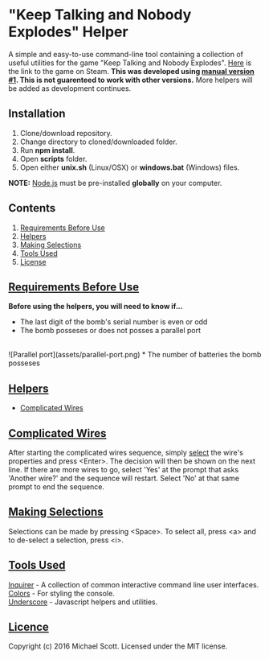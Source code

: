 # "Keep Talking and Nobody Explodes" Helper
A simple and easy-to-use command-line tool containing a collection of useful utilities for the game "Keep Talking and Nobody Explodes". [Here](http://store.steampowered.com/app/341800/?snr=1_7_15__13) is the link to the game on Steam. 
**This was developed using [manual version #1](http://www.bombmanual.com/manual/1/pdf/Bomb-Defusal-Manual_1.pdf). This is not guarenteed to work with other versions.** More helpers will be added as development continues. 

## Installation
1. Clone/download repository.
2. Change directory to cloned/downloaded folder.
3. Run **npm install**.
4. Open **scripts** folder. 
5. Open either **unix.sh** (Linux/OSX) or **windows.bat** (Windows) files.

**NOTE:** [Node.js](#https://nodejs.org/en/) must be pre-installed **globally** on your computer.

## Contents
1. [Requirements Before Use](#before)
1. [Helpers](#helpers)
2. [Making Selections](#selections)
3. [Tools Used](#tools)
4. [License](#license)

## [Requirements Before Use](#before)
**Before using the helpers, you will need to know if...**
* The last digit of the bomb's serial number is even or odd
* The bomb posseses or does not posses a parallel port
<br />
![Parallel port](assets/parallel-port.png)
* The number of batteries the bomb posseses

## [Helpers](#helpers)
* [Complicated Wires](#complicated_wires)

## [Complicated Wires](#complicated_wires)
After starting the complicated wires sequence, simply [select](#selections) the wire's properties and press \<Enter>. The decision will then be shown on the next line.
If there are more wires to go, select 'Yes' at the prompt that asks 'Another wire?' and the sequence will restart. Select 'No' at that same prompt to end the sequence.

## [Making Selections](#selections)
Selections can be made by pressing \<Space>. To select all, press \<a> and to de-select a selection, press \<i>.

## [Tools Used](#tools)
[Inquirer](https://www.npmjs.com/package/inquirer) - A collection of common interactive command line user interfaces.
<br />
[Colors](https://www.npmjs.com/package/colors) - For styling the console.
<br />
[Underscore](http://underscorejs.org/) - Javascript helpers and utilities.

## [Licence](#license)
<a name='license'></a>

Copyright (c) 2016 Michael Scott.
Licensed under the MIT license.
